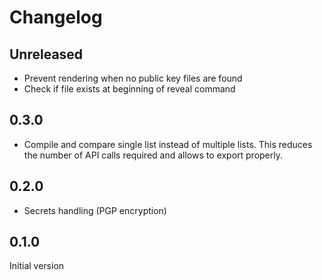 # Changelog

## Unreleased

* Prevent rendering when no public key files are found
* Check if file exists at beginning of reveal command

## 0.3.0

* Compile and compare single list instead of multiple lists. This reduces the number of API calls required and allows to export properly.

## 0.2.0

* Secrets handling (PGP encryption)

## 0.1.0

Initial version
